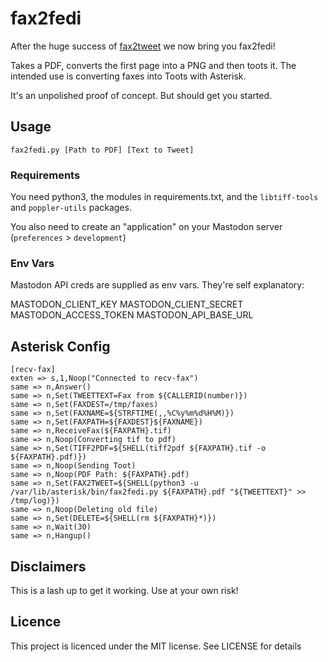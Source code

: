 # fax2fedi

After the huge success of [fax2tweet](https://github.com/cu-telecom/fax2tweet) we now bring you fax2fedi!

Takes a PDF, converts the first page into a PNG and then toots it. The intended use is converting faxes into Toots with Asterisk.

It's an unpolished proof of concept. But should get you started.

## Usage

    fax2fedi.py [Path to PDF] [Text to Tweet]
 
### Requirements

You need python3, the modules in requirements.txt, and the `libtiff-tools` and `poppler-utils` packages.

You also need to create an "application" on your Mastodon server  (`preferences` > `development`) 

### Env Vars

Mastodon API creds are supplied as env vars. They're self explanatory:

MASTODON_CLIENT_KEY
MASTODON_CLIENT_SECRET
MASTODON_ACCESS_TOKEN
MASTODON_API_BASE_URL

## Asterisk Config

    [recv-fax]
    exten => s,1,Noop("Connected to recv-fax")
    same => n,Answer()
    same => n,Set(TWEETTEXT=Fax from ${CALLERID(number)})
    same => n,Set(FAXDEST=/tmp/faxes)
    same => n,Set(FAXNAME=${STRFTIME(,,%C%y%m%d%H%M)})
    same => n,Set(FAXPATH=${FAXDEST}${FAXNAME})
    same => n,ReceiveFax(${FAXPATH}.tif)
    same => n,Noop(Converting tif to pdf)
    same => n,Set(TIFF2PDF=${SHELL(tiff2pdf ${FAXPATH}.tif -o ${FAXPATH}.pdf)})
    same => n,Noop(Sending Toot)
    same => n,Noop(PDF Path: ${FAXPATH}.pdf)
    same => n,Set(FAX2TWEET=${SHELL(python3 -u /var/lib/asterisk/bin/fax2fedi.py ${FAXPATH}.pdf "${TWEETTEXT}" >> /tmp/log)})
    same => n,Noop(Deleting old file)
    same => n,Set(DELETE=${SHELL(rm ${FAXPATH}*)})
    same => n,Wait(30)
    same => n,Hangup()
  
## Disclaimers

This is a lash up to get it working. Use at your own risk!

## Licence 

This project is licenced under the MIT license. See LICENSE for details

